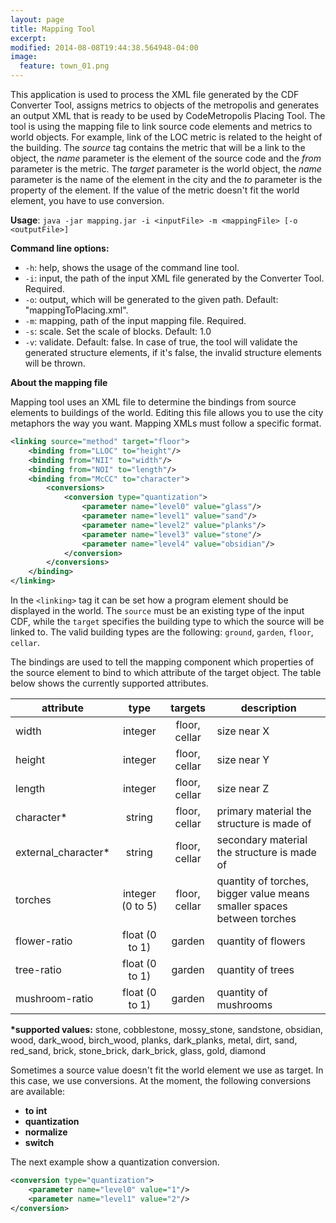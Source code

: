 ```yaml
---
layout: page
title: Mapping Tool
excerpt: 
modified: 2014-08-08T19:44:38.564948-04:00
image:
  feature: town_01.png
---
```


This application is used to process the XML file generated by the CDF Converter Tool, assigns metrics to objects of the metropolis and generates an output XML that is ready to be used by CodeMetropolis Placing Tool. The tool is using the mapping file to link source code elements and metrics to world objects. For example, link of the LOC metric is related to the height of the building. The *source* tag contains the metric that will be a link to the object, the *name* parameter is the element of the source code and the *from* parameter is the metric. The *target* parameter is the world object, the *name* parameter is the name of the element in the city and the *to* parameter is the property of the element. If the value of the metric doesn't fit the world element, you have to use conversion. 

**Usage**: `java -jar mapping.jar -i <inputFile> -m <mappingFile> [-o <outputFile>]`

**Command line options:**  

* `-h`: help, shows the usage of the command line tool.  
* `-i`: input, the path of the input XML file generated by the Converter Tool. Required.  
* `-o`: output, which will be generated to the given path. Default: "mappingToPlacing.xml".  
* `-m`: mapping, path of the input mapping file. Required.  
* `-s`: scale. Set the scale of blocks. Default: 1.0  
* `-v`: validate. Default: false. In case of true, the tool will validate the generated structure elements, if it's false, the invalid structure elements will be thrown. 

**About the mapping file**  

Mapping tool uses an XML file to determine the bindings from source elements to buildings of the world.
Editing this file allows you to use the city metaphors the way you want. Mapping XMLs must follow a specific format.

~~~ xml
<linking source="method" target="floor">
	<binding from="LLOC" to="height"/>
	<binding from="NII" to="width"/>
	<binding from="NOI" to="length"/>
	<binding from="McCC" to="character">
		<conversions>
			<conversion type="quantization">
				<parameter name="level0" value="glass"/>
				<parameter name="level1" value="sand"/>
				<parameter name="level2" value="planks"/>
				<parameter name="level3" value="stone"/>
				<parameter name="level4" value="obsidian"/>
			</conversion>
		</conversions>
    </binding>
</linking>
~~~

In the `<linking>` tag it can be set how a program element should be displayed in the world. The `source` must be an existing type of the input CDF, while the `target` specifies the building type to which the source will be linked to. The valid building types are the following: `ground`, `garden`, `floor`, `cellar`.

The bindings are used to tell the mapping component which properties of the source element to bind to which attribute of the target object. The table below shows the currently supported attributes.

| attribute           | type             | targets       | description                                                            |
| ------------------- |:----------------:|:-------------:| ---------------------------------------------------------------------- |
| width               | integer          | floor, cellar | size near X                                                            |
| height              | integer          | floor, cellar | size near Y                                                            |
| length              | integer          | floor, cellar | size near Z                                                            |
| character*          | string           | floor, cellar | primary material the structure is made of                              |
| external_character* | string           | floor, cellar | secondary material the structure is made of                            |
| torches             | integer (0 to 5) | floor, cellar | quantity of torches, bigger value means smaller spaces between torches |
| flower-ratio        | float (0 to 1)   | garden        | quantity of flowers                                                    |
| tree-ratio          | float (0 to 1)   | garden        | quantity of trees                                                      |
| mushroom-ratio      | float (0 to 1)   | garden        | quantity of mushrooms                                                  |

**\*supported values:** stone, cobblestone, mossy_stone, sandstone, obsidian, wood, dark_wood, birch_wood, planks, dark_planks, metal, dirt, sand, red_sand, brick, stone_brick, dark_brick, glass, gold, diamond

Sometimes a source value doesn't fit the world element we use as target. In this case, we use conversions. At the moment, the following conversions are available:
  - **to int**
  - **quantization**
  - **normalize**
  - **switch**

The next example show a quantization conversion.

~~~ xml  
<conversion type="quantization">
	<parameter name="level0" value="1"/>
	<parameter name="level1" value="2"/>
</conversion>
~~~

[sm]: <https://www.sourcemeter.com/>

